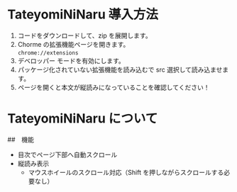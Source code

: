 # TateyomiNiNaru 導入方法
1. コードをダウンロードして、zip を展開します。
2. Chorme の拡張機能ページを開きます。  
   `chrome://extensions`
4. デベロッパー モードを有効にします。
5. パッケージ化されていない拡張機能を読み込むで src 選択して読み込ませます。
6. ページを開くと本文が縦読みになっていることを確認してください！

# TateyomiNiNaru について
##　機能
* 目次でページ下部へ自動スクロール
* 縦読み表示
  * マウスホイールのスクロール対応（Shift を押しながらスクロールする必要なし）
